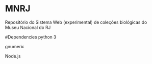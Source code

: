 # MNRJ
Repositório do Sistema Web (experimental) de coleções biológicas do Museu Nacional do RJ


#Dependencies
python 3

gnumeric

Node.js
